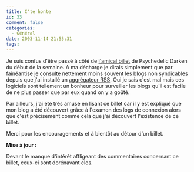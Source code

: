 ```yaml
---
title: C'te honte
id: 33
comment: false
categories:
  - Général
date: 2003-11-14 21:55:31
tags:
---
```


Je suis confus d'être passé à côté de [l'amical billet](http://www.psydk.org/ar_2003-11.php#n44) de Psychedelic Darken du début de la semaine. A ma décharge je dirais simplement que par fainéantise je consulte nettement moins souvent les blogs non syndicables depuis que j'ai installé un [aggrégateur RSS](http://bradsoft.com/feeddemon/index.asp). Oui je sais c'est mal mais ces logiciels sont tellement un bonheur pour surveiller les blogs qu'il est facile de ne plus passer que par eux quand on y a goûté.

Par ailleurs, j'ai été très amusé en lisant ce billet car il y est expliqué que mon blog a été découvert grâce à l'examen des logs de connexion alors que c'est précisement comme cela que j'ai découvert l'existence de ce billet.

Merci pour les encouragements et à bientôt au détour d'un billet.

**Mise à jour :**

Devant le manque d'intérêt affligeant des commentaires concernant ce billet, ceux-ci sont dorénavant clos.